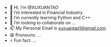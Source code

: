 - 👋 Hi, I’m @XUXUANTAO
- 👀 I’m interested in Financial Industry
- 🌱 I’m currently learning Python and C++
- 💞️ I’m looking to collaborate on ...
- 📫 My Personal Email is xuxuantao1@gmail.com
- 😄 Pronouns: ...
- ⚡ Fun fact: ...

<!---
XUXUANTAO/XUXUANTAO is a ✨ special ✨ repository because its `README.md` (this file) appears on your GitHub profile.
You can click the Preview link to take a look at your changes.
--->
